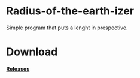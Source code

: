 # Radius-of-the-earth-izer
Simple program that puts a lenght in prespective.

# Download

#### [Releases](https://github.com/Lorevocator/Radius-of-the-earth-izer/releases/tag/1.0)
